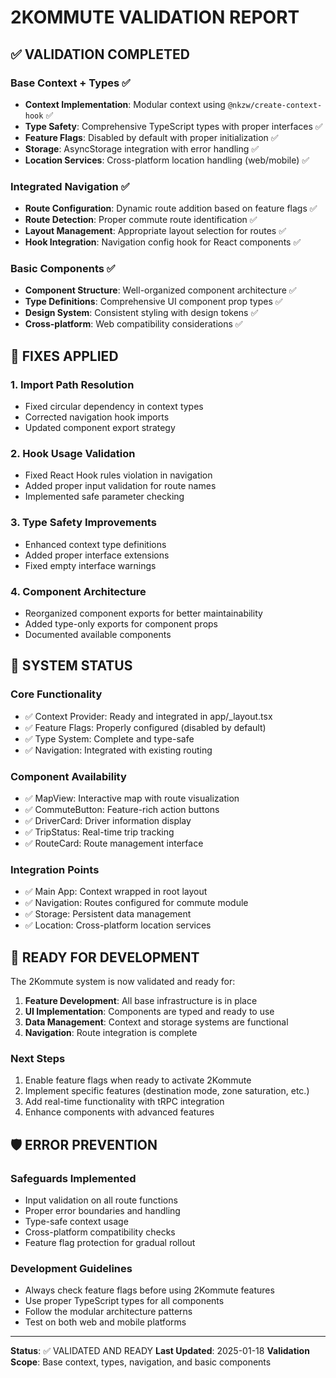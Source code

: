 # 2KOMMUTE VALIDATION REPORT

## ✅ VALIDATION COMPLETED

### Base Context + Types ✅
- **Context Implementation**: Modular context using `@nkzw/create-context-hook` ✅
- **Type Safety**: Comprehensive TypeScript types with proper interfaces ✅
- **Feature Flags**: Disabled by default with proper initialization ✅
- **Storage**: AsyncStorage integration with error handling ✅
- **Location Services**: Cross-platform location handling (web/mobile) ✅

### Integrated Navigation ✅
- **Route Configuration**: Dynamic route addition based on feature flags ✅
- **Route Detection**: Proper commute route identification ✅
- **Layout Management**: Appropriate layout selection for routes ✅
- **Hook Integration**: Navigation config hook for React components ✅

### Basic Components ✅
- **Component Structure**: Well-organized component architecture ✅
- **Type Definitions**: Comprehensive UI component prop types ✅
- **Design System**: Consistent styling with design tokens ✅
- **Cross-platform**: Web compatibility considerations ✅

## 🔧 FIXES APPLIED

### 1. Import Path Resolution
- Fixed circular dependency in context types
- Corrected navigation hook imports
- Updated component export strategy

### 2. Hook Usage Validation
- Fixed React Hook rules violation in navigation
- Added proper input validation for route names
- Implemented safe parameter checking

### 3. Type Safety Improvements
- Enhanced context type definitions
- Added proper interface extensions
- Fixed empty interface warnings

### 4. Component Architecture
- Reorganized component exports for better maintainability
- Added type-only exports for component props
- Documented available components

## 🚀 SYSTEM STATUS

### Core Functionality
- ✅ Context Provider: Ready and integrated in app/_layout.tsx
- ✅ Feature Flags: Properly configured (disabled by default)
- ✅ Type System: Complete and type-safe
- ✅ Navigation: Integrated with existing routing

### Component Availability
- ✅ MapView: Interactive map with route visualization
- ✅ CommuteButton: Feature-rich action buttons
- ✅ DriverCard: Driver information display
- ✅ TripStatus: Real-time trip tracking
- ✅ RouteCard: Route management interface

### Integration Points
- ✅ Main App: Context wrapped in root layout
- ✅ Navigation: Routes configured for commute module
- ✅ Storage: Persistent data management
- ✅ Location: Cross-platform location services

## 🎯 READY FOR DEVELOPMENT

The 2Kommute system is now validated and ready for:

1. **Feature Development**: All base infrastructure is in place
2. **UI Implementation**: Components are typed and ready to use
3. **Data Management**: Context and storage systems are functional
4. **Navigation**: Route integration is complete

### Next Steps
1. Enable feature flags when ready to activate 2Kommute
2. Implement specific features (destination mode, zone saturation, etc.)
3. Add real-time functionality with tRPC integration
4. Enhance components with advanced features

## 🛡️ ERROR PREVENTION

### Safeguards Implemented
- Input validation on all route functions
- Proper error boundaries and handling
- Type-safe context usage
- Cross-platform compatibility checks
- Feature flag protection for gradual rollout

### Development Guidelines
- Always check feature flags before using 2Kommute features
- Use proper TypeScript types for all components
- Follow the modular architecture patterns
- Test on both web and mobile platforms

---

**Status**: ✅ VALIDATED AND READY
**Last Updated**: 2025-01-18
**Validation Scope**: Base context, types, navigation, and basic components